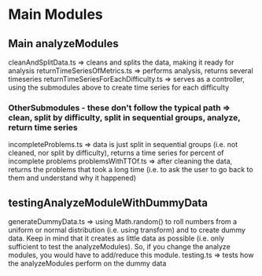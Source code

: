 # Main Modules

## Main analyzeModules
cleanAndSplitData.ts => cleans and splits the data, making it ready for analysis
returnTimeSeriesOfMetrics.ts => performs analysis, returns several timeseries
returnTimeSeriesForEachDifficulty.ts => serves as a controller, using the submodules above to create time series for each difficulty

### OtherSubmodules - these don't follow the typical path => clean, split by difficulty, split in sequential groups, analyze, return time series
incompleteProblems.ts => data is just split in sequential groups (i.e. not cleaned, nor split by difficulty), returns a time series for percent of incomplete problems
problemsWithTTOf.ts => after cleaning the data, returns the problems that took a long time (i.e. to ask the user to go back to them and understand why it happened)

## testingAnalyzeModuleWithDummyData
generateDummyData.ts => using Math.random() to roll numbers from a uniform or normal distribution (i.e. using transform) and to create dummy data. Keep in mind that it
creates as little data as possible (i.e. only sufficient to test the analyzeModules). So, if you change the analyze modules, you would have to add/reduce this module.
testing.ts => tests how the analyzeModules perform on the dummy data